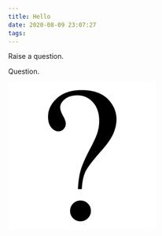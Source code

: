 ```yaml
---
title: Hello
date: 2020-08-09 23:07:27
tags:
---
```


Raise a question.

<!-- more -->

Question.

![](hello/question.png)

